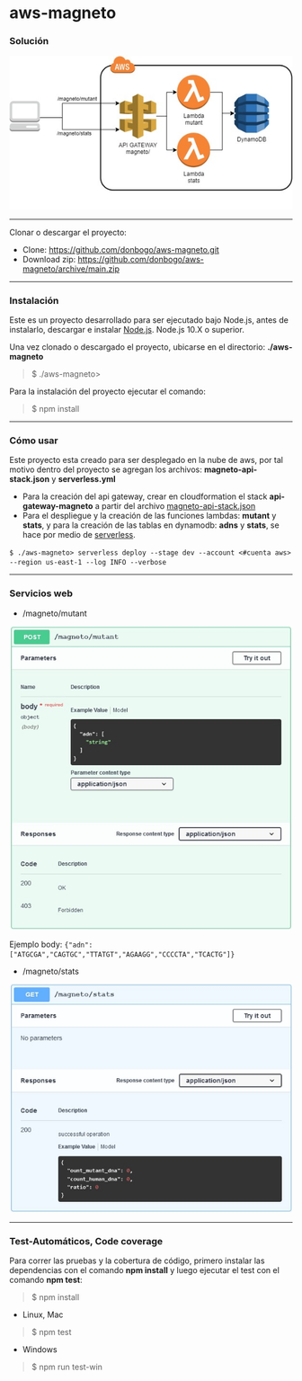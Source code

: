# aws-magneto

### Solución

![](https://raw.githubusercontent.com/donbogo/aws-magneto/main/aws-solucion.jpg)

___

Clonar o descargar el proyecto:
- Clone: https://github.com/donbogo/aws-magneto.git
- Download zip: https://github.com/donbogo/aws-magneto/archive/main.zip

___

### Instalación
Este es un proyecto desarrollado para ser ejecutado bajo Node.js, antes de instalarlo, descargar e instalar [Node.js](https://nodejs.org/en/download/). Node.js 10.X o superior.

Una vez clonado o descargado el proyecto, ubicarse en el directorio: **./aws-magneto**
> $ ./aws-magneto>

Para la instalación del proyecto ejecutar el comando:
> $ npm install

___

### Cómo usar

Este proyecto esta creado para ser desplegado en la nube de aws, por tal motivo dentro del proyecto se agregan los archivos: **magneto-api-stack.json** y **serverless.yml**

- Para la creación del api gateway, crear en cloudformation el stack **api-gateway-magneto** a partir del archivo [magneto-api-stack.json](https://github.com/donbogo/aws-magneto/blob/main/magneto-api-stack.json)
- Para el despliegue y la creación de las funciones lambdas: **mutant** y **stats**, y para la creación de las tablas en dynamodb: **adns** y **stats**, se hace por medio de [serverless](https://www.serverless.com/framework/docs/providers/aws/guide/intro/).

 `$ ./aws-magneto> serverless deploy --stage dev --account <#cuenta aws> --region us-east-1 --log INFO --verbose`

___

### Servicios web

- /magneto/mutant

![](https://raw.githubusercontent.com/donbogo/aws-magneto/main/ws-mutant.jpg)

 Ejemplo body:
`{"adn": ["ATGCGA","CAGTGC","TTATGT","AGAAGG","CCCCTA","TCACTG"]}`

- /magneto/stats

![](https://raw.githubusercontent.com/donbogo/aws-magneto/main/ws-stats.jpg)

___

### Test-Automáticos, Code coverage
Para correr las pruebas y la cobertura de código, primero instalar las dependencias con el comando **npm install** y luego ejecutar el test con el comando **npm test**:
 
 > $ npm install
 
 - Linux, Mac
 
 > $ npm test
 
 - Windows
 
 > $ npm run test-win

<br>
